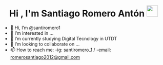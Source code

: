 <h1 align="center">Hi , I'm Santiago Romero Antón <img src="https://media.giphy.com/media/hvRJCLFzcasrR4ia7z/giphy.gif" width="35"></h1>

- 👋 Hi, I’m @santiromero1
- 👀 I’m interested in ...
- 🌱 I’m currently studying Digital Tecnology in UTDT
- 💞️ I’m looking to collaborate on ...
- 📫 How to reach me: -ig: santiromero_1 / -email: romerosantiago2012@gmail.com

<!---
santiromero1/santiromero1 is a ✨ special ✨ repository because its `README.md` (this file) appears on your GitHub profile.
You can click the Preview link to take a look at your changes.
--->
